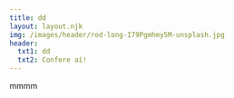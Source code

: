 ```yaml
---
title: dd
layout: layout.njk
img: /images/header/rod-long-I79Pgmhmy5M-unsplash.jpg
header:
  txt1: dd
  txt2: Confere aí!
---
```

mmmm
